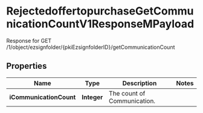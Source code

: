 

# RejectedoffertopurchaseGetCommunicationCountV1ResponseMPayload

Response for GET /1/object/ezsignfolder/{pkiEzsignfolderID}/getCommunicationCount

## Properties

| Name | Type | Description | Notes |
|------------ | ------------- | ------------- | -------------|
|**iCommunicationCount** | **Integer** | The count of Communication. |  |




